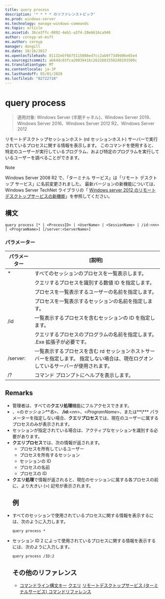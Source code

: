 ```yaml
---
title: query process
description: '* * * * のリファレンストピック'
ms.prod: windows-server
ms.technology: manage-windows-commands
ms.topic: article
ms.assetid: 36ce3ffc-0092-4eb1-a374-28e6616ca946
author: coreyp-at-msft
ms.author: coreyp
manager: dongill
ms.date: 10/16/2017
ms.openlocfilehash: 81132ebf6b75115086ed7cc2ab9f73d9d06e65e4
ms.sourcegitcommit: ab64dc83fca28039416c26226815502d0193500c
ms.translationtype: MT
ms.contentlocale: ja-JP
ms.lasthandoff: 05/01/2020
ms.locfileid: "82722718"
---
```

# <a name="query-process"></a>query process

> 適用対象: Windows Server (半期チャネル)、Windows Server 2019、Windows Server 2016、Windows Server 2012 R2、Windows Server 2012

リモートデスクトップセッションホスト (rd セッションホスト) サーバーで実行されているプロセスに関する情報を表示します。
このコマンドを使用すると、特定のユーザーが実行しているプログラム、および特定のプログラムを実行しているユーザーを調べることができます。

> [!NOTE]
> Windows Server 2008 R2 で、「ターミナル サービス」は「リモート デスクトップ サービス」に名前変更されました。 最新バージョンの新機能については、Windows Server TechNet ライブラリの「 [Windows server 2012 のリモートデスクトップサービスの新機能](https://technet.microsoft.com/library/hh831527)」を参照してください。
> ## <a name="syntax"></a>構文
> ```
> query process [* | <ProcessID> | <UserName> | <SessionName> | /id:<nn> | <ProgramName>] [/server:<ServerName>]
> ```
> ### <a name="parameters"></a>パラメーター
> 
> |      パラメーター       |                                                                 [説明]                                                                  |
> |----------------------|----------------------------------------------------------------------------------------------------------------------------------------------|
> |          \*          |                                                    すべてのセッションのプロセスを一覧表示します。                                                     |
> |     <ProcessID>      |                                   クエリするプロセスを識別する数値 ID を指定します。                                   |
> |      <UserName>      |                                       プロセスを一覧表示するユーザーの名前を指定します。                                       |
> |    <SessionName>     |                                     プロセスを一覧表示するセッションの名前を指定します。                                      |
> |       /id<nn>       |                                      一覧表示するプロセスを含むセッションの ID を指定します。                                       |
> |    <ProgramName>     |                     クエリするプロセスのプログラムの名前を指定します。 .Exe 拡張子が必要です。                     |
> | /server:<ServerName> | 一覧表示するプロセスを含む rd セッションホストサーバーを指定します。 指定しない場合は、現在ログオンしているサーバーが使用されます。 |
> |          /?          |                                                     コマンド プロンプトにヘルプを表示します。                                                     |
> 
> ## <a name="remarks"></a>Remarks
> - 管理者は、すべての**クエリ処理**機能にフルアクセスできます。
> - <UserName>、<の*セッション**名*>、 **/id:**<*nn*>、<*ProgramName*>、または**\\*** パラメーターを指定しない場合、**クエリプロセス**では、現在のユーザーに属するプロセスのみが表示されます。
> - セッションが指定されている場合は、アクティブなセッションを識別する必要があります。
> - **クエリプロセス**では、次の情報が返されます。
>   -   プロセスを所有しているユーザー
>   -   プロセスを所有するセッション
>   -   セッションの ID
>   -   プロセスの名前
>   -   プロセスの ID
> - **クエリ処理**で情報が返されると、現在のセッションに属する各プロセスの前に、より大きい (>) 記号が表示されます。
>   ## <a name="examples"></a>例
> - すべてのセッションで使用されているプロセスに関する情報を表示するには、次のように入力します。
>   ```
>   query process *
>   ```
> - セッション ID 2 によって使用されているプロセスに関する情報を表示するには、次のように入力します。
>   ```
>   query process /ID:2
>   ```
>   ## <a name="additional-references"></a>その他のリファレンス
>   - [コマンドライン構文キー](command-line-syntax-key.md)
>   [クエリ](query.md)
>   [リモートデスクトップサービス (ターミナルサービス) コマンドリファレンス](remote-desktop-services-terminal-services-command-reference.md)

